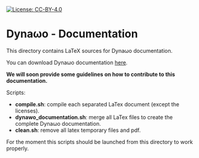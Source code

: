 <!--
    Except where otherwise noted, content in this documentation is Copyright (c)
    2015-2019, RTE (http://www.rte-france.com) and licensed under a
    CC-BY-4.0 (https://creativecommons.org/licenses/by/4.0/)
    license. All rights reserved.
-->
[![License: CC-BY-4.0](https://img.shields.io/badge/License-CC%20BY%204.0-lightgrey.svg)](https://creativecommons.org/licenses/by/4.0/)

# Dyna&omega;o - Documentation

This directory contains LaTeX sources for Dyna&omega;o documentation.

You can download Dyna&omega;o documentation [here](https://github.com/dynawo/dynawo/releases/download/v1.2.0/DynawoDocumentation.pdf).

**We will soon provide some guidelines on how to contribute to this documentation.**

Scripts:
* **compile.sh**: compile each separated LaTex document (except the licenses).
* **dynawo_documentation.sh**: merge all LaTex files to create the complete Dyna&omega;o documentation.
* **clean.sh**: remove all latex temporary files and pdf.

For the moment this scripts should be launched from this directory to work properly.
